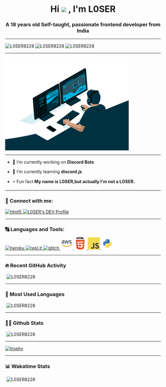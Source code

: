 <h1 align="center">Hi <img src="https://media.giphy.com/media/hvRJCLFzcasrR4ia7z/giphy.gif" width="25px"> , I'm L0SER</h1>
<h3 align="center">A 18 years old Self-taught, passionate frontend developer from India</h3>

<hr>

<p>
<img src="https://komarev.com/ghpvc/?username=L0SER8228" alt="L0SER8228" />
<img src="https://img.shields.io/github/forks/L0SER8228/L0SER8228?color=blue" alt="L0SER8228" />
<img src="https://img.shields.io/github/stars/L0SER8228/L0SER8228?color=blue" alt="L0SER8228" />
</p>

<hr>

  <img align="center" alt="GIF" src="code.gif?raw=true" width="400" height="300" />

<hr>

- 🔭 I’m currently working on **Discord Bots**

- 🌱 I’m currently learning **discord.js**

- ⚡ Fun fact **My name is L0SER,but actually I'm not a LOSER.**

<hr>

<h3 align="left">📎 Connect with me:</h3>
<a href="https://discord.com/users/668157292927254587" target="_blank"> <img src="https://discord.com/assets/41484d92c876f76b20c7f746221e8151.svg" alt="html5" width="40" height="40"/> </a>
<a href="https://dev.to/l0ser8228"> <img src="https://d2fltix0v2e0sb.cloudfront.net/dev-badge.svg" alt="L0SER's DEV Profile" height="30" width="30"> </a>

<hr>

<h3 align="left">🔠 Languages and Tools:</h3>
<p align="left"> <a href="https://heroku.com/" target="_blank"> <img src="https://brand.heroku.com/static/media/heroku-logo-stroke.aa0b53be.svg" alt="heroku" width="40" height="40"/> <a href="https://repl.it/" target="_blank"> <img src="https://upload.wikimedia.org/wikipedia/commons/b/b2/Repl.it_logo.svg" alt="repl.it" width="40" height="40"/> </a> <a href="https://glitch.com" target="_blank"> <img src="https://cdn.glitch.com/2bdfb3f8-05ef-4035-a06e-2043962a3a13%2Flogo-day.svg" alt="glitch" width="40" height="40"/> </a> <a href="https://aws.amazon.com" target="_blank"> <img src="https://raw.githubusercontent.com/github/explore/fbceb94436312b6dacde68d122a5b9c7d11f9524/topics/aws/aws.png" alt="aws" width="40" height="40"/> </a> <a href="https://www.w3.org/html/" target="_blank"> <img src="https://raw.githubusercontent.com/github/explore/80688e429a7d4ef2fca1e82350fe8e3517d3494d/topics/html/html.png" alt="html5" width="40" height="40"/> </a> <a href="https://developer.mozilla.org/en-US/docs/Web/JavaScript" target="_blank"> <img src="https://raw.githubusercontent.com/github/explore/80688e429a7d4ef2fca1e82350fe8e3517d3494d/topics/javascript/javascript.png" alt="javascript" width="40" height="40"/> </a> <a href="https://www.python.org" target="_blank"> <img src="https://raw.githubusercontent.com/github/explore/80688e429a7d4ef2fca1e82350fe8e3517d3494d/topics/python/python.png" alt="python" width="40" height="40"/> </a> </p>

<hr>

<h3 align="left">🔥 Recent GitHub Activity</h3>
<p>&nbsp;<img align="center" src="https://github-readme-stats.vercel.app/api?username=L0SER8228&show_icons=true" alt="L0SER8228" /></p>

<hr>

<h3 align="left">📜 Most Used Languages</h3>
<p>&nbsp;<img align="center" src="https://github-readme-stats.vercel.app/api/top-langs/?username=L0SER8228&layout=compact&show_icons=true" alt="L0SER8228" /></p>

<hr>

<h3 align="left">👨‍💻 Github Stats</h3>
<p>&nbsp;<img align="center" src="https://github-readme-streak-stats.herokuapp.com/?user=L0SER8228&hide_border=true" alt="L0SER8228" /></p>

<hr>

[![trophy](https://github-profile-trophy.vercel.app/?username=L0SER8228&theme=onedark)](https://github.com/L0SER8228)

<hr>

<h3 align="left">📊 Wakatime Stats</h3>
<p>&nbsp;<img align="center" src="https://github-readme-stats.vercel.app/api/wakatime?username=L0SER8228" alt="L0SER8228" /></p>

